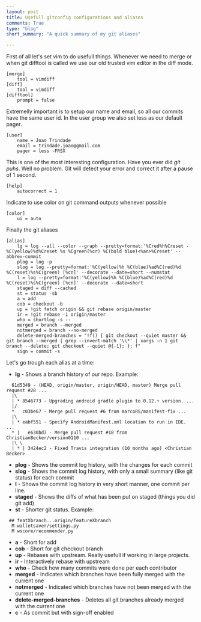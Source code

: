 ```yaml
---
layout: post
title: Usefull gitconfig configurations and aliases
comments: True
type: "blog"
short_summary: "A quick summary of my git aliases"

---
```



First of all let's set vim to do usefull things. Whenever we need to merge or when git difftool is called we use our old trusted vim editor in the diff mode.

```
[merge]
    tool = vimdiff
[diff]
    tool = vimdiff
[difftool]
    prompt = false
```

Extremelly important is to setup our name and email, so all our commits have the same user id. In the user group we also set less as our default pager.

```
[user]
    name = Joao Trindade
    email = trindade.joao@gmail.com
    pager = less -FRSX
```

This is one of the most interesting configuration. Have you ever did *git puhs*. Well no problem. Git will detect your error and correct it after a pause of 1 second.

```
[help]
    autocorrect = 1
```

Indicate to use color on git command outputs whenever possible

```
[color]
    ui = auto
```

Finally the git aliases

```
[alias]
    lg = log --all --color --graph --pretty=format:'%Cred%h%Creset -%C(yellow)%d%Creset %s %Cgreen(%cr) %C(bold blue)<%an>%Creset' --abbrev-commit
    plog = log -p
    slog = log --pretty=format:'%C(yellow)%h %C(blue)%ad%C(red)%d %C(reset)%s%C(green) [%cn]' --decorate --date=short --numstat
    l = log --pretty=format:'%C(yellow)%h %C(blue)%ad%C(red)%d %C(reset)%s%C(green) [%cn]' --decorate --date=short
    staged = diff --cached
    st = status -sb
    a = add
    cob = checkout -b
    up = !git fetch origin && git rebase origin/master
    ir = !git rebase -i origin/master
    who = shortlog -s --
    merged = branch --merged
    notmerged = branch --no-merged
    delete-merged-branches = "!f() { git checkout --quiet master && git branch --merged | grep --invert-match '\\*' | xargs -n 1 git branch --delete; git checkout --quiet @{-1}; }; f"
    sign = commit -s
```

Let's go trough each alias at a time:

* **lg** - Shows a branch history of our repo. Example:

```
  61d5349 - (HEAD, origin/master, origin/HEAD, master) Merge pull request #28 ...
  |\
  | * 8546773 - Upgrading android gradle plugin to 0.12.+ version. ...
  |/
  *   c03be67 - Merge pull request #6 from marcoRS/manifest-fix ...
  |\
  | * eabf551 - Specify AndroidManifest.xml location to run in IDE. ...
  * |   e630bd7 - Merge pull request #18 from ChristianBecker/version0110 ...
  |\ \
  | * | 3424ec2 - Fixed Travis integration (10 months ago) <Christian Becker>
```

* **plog** - Shows the commit log history, with the changes for each commit
* **slog** - Shows the commit log history, with only a small summary (like git status) for each commit
* **l** - Shows the commit log history in very short manner, one commit per line.
* **staged** - Shows the diffs of what has been put on staged (things you did git add)
* **st** - Shorter git status. Example:

```
 ## featXbranch...origin/featureXbranch
  M walletsaver/settings.py
  M wscore/recommender.py
```

* **a** - Short for add
* **cob** - Short for git checkout branch
* **up** - Rebases with upstream. Really usefull if working in large projects.
* **ir** - Interactively rebase with upstream
* **who** - Check how many commits were done per each contributor
* **merged** - Indicates which branches have been fully merged with the current one
* **notmerged** - Indicated which branches have not been merged with the current one
* **delete-merged-branches** - Deletes all git branches already merged with the current one
* **c** - As commit but with sign-off enabled
